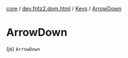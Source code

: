 [core](../../index.md) / [dev.fritz2.dom.html](../index.md) / [Keys](index.md) / [ArrowDown](./-arrow-down.md)

# ArrowDown

(js) `ArrowDown`
